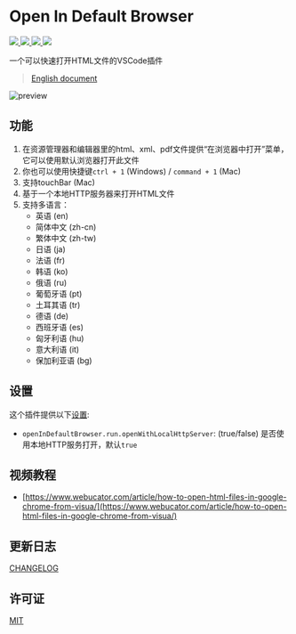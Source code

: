 # Open In Default Browser

<a href="https://marketplace.visualstudio.com/items?itemName=peakchen90.open-html-in-browser">
  <img src="https://vsmarketplacebadge.apphb.com/version-short/peakchen90.open-html-in-browser.svg">
</a>
<a href="https://marketplace.visualstudio.com/items?itemName=peakchen90.open-html-in-browser">
  <img src="https://vsmarketplacebadge.apphb.com/installs-short/peakchen90.open-html-in-browser.svg">
</a>
<a href="https://marketplace.visualstudio.com/items?itemName=peakchen90.open-html-in-browser">
  <img src="https://vsmarketplacebadge.apphb.com/downloads-short/peakchen90.open-html-in-browser.svg">
</a>
<a href="https://marketplace.visualstudio.com/items?itemName=peakchen90.open-html-in-browser#review-details">
  <img src="https://vsmarketplacebadge.apphb.com/rating-short/peakchen90.open-html-in-browser.svg">
</a>

一个可以快速打开HTML文件的VSCode插件

> [English document](./README.md)

![preview](./public/preview.gif)


## 功能

1. 在资源管理器和编辑器里的html、xml、pdf文件提供“在浏览器中打开”菜单，它可以使用默认浏览器打开此文件
2. 你也可以使用快捷键`ctrl + 1` (Windows) / `command + 1` (Mac)
3. 支持touchBar (Mac)
4. 基于一个本地HTTP服务器来打开HTML文件
5. 支持多语言：
   - 英语 (en)
   - 简体中文 (zh-cn)
   - 繁体中文 (zh-tw)
   - 日语 (ja)
   - 法语 (fr)
   - 韩语 (ko)
   - 俄语 (ru)
   - 葡萄牙语 (pt)
   - 土耳其语 (tr)
   - 德语 (de)
   - 西班牙语 (es)
   - 匈牙利语 (hu)
   - 意大利语 (it)
   - 保加利亚语 (bg)


## 设置

这个插件提供以下[设置](https://code.visualstudio.com/docs/getstarted/settings):

- `openInDefaultBrowser.run.openWithLocalHttpServer`: (true/false) 是否使用本地HTTP服务打开，默认`true`


## 视频教程

- [https://www.webucator.com/article/how-to-open-html-files-in-google-chrome-from-visua/](https://www.webucator.com/article/how-to-open-html-files-in-google-chrome-from-visua/)


## 更新日志

[CHANGELOG](./CHANGELOG.md)


## 许可证

[MIT](./LICENSE)
